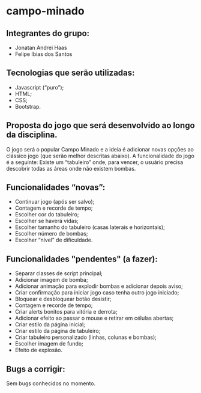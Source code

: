 # campo-minado

## Integrantes do grupo:
- Jonatan Andrei Haas
- Felipe Ibias dos Santos

## Tecnologias que serão utilizadas:
- Javascript (“puro”);
- HTML;
- CSS;
- Bootstrap.

## Proposta do jogo que será desenvolvido ao longo da disciplina.
O jogo será o popular Campo Minado e a ideia é adicionar novas opções ao clássico jogo (que serão melhor descritas abaixo).
A funcionalidade do jogo é a seguinte: Existe um “tabuleiro” onde, para vencer, o usuário precisa descobrir todas as áreas onde não existem bombas.

## Funcionalidades “novas”:
- Continuar jogo (após ser salvo);
- Contagem e recorde de tempo;
- Escolher cor do tabuleiro;
- Escolher se haverá vidas;
- Escolher tamanho do tabuleiro (casas laterais e horizontais);
- Escolher número de bombas;
- Escolher “nível” de dificuldade.

## Funcionalidades "pendentes" (a fazer):
- Separar classes de script principal;
- Adicionar imagem de bomba;
- Adicionar animação para explodir bombas e adicionar depois aviso;
- Criar confirmação para iniciar jogo caso tenha outro jogo iniciado;
- Bloquear e desbloquear botão desistir;
- Contagem e recorde de tempo;
- Criar alerts bonitos para vitória e derrota;
- Adicionar efeito ao passar o mouse e retirar em células abertas;
- Criar estilo da página inicial;
- Criar estilo da página de tabuleiro;
- Criar tabuleiro personalizado (linhas, colunas e bombas);
- Escolher imagem de fundo;
- Efeito de explosão.

## Bugs a corrigir:
Sem bugs conhecidos no momento.
